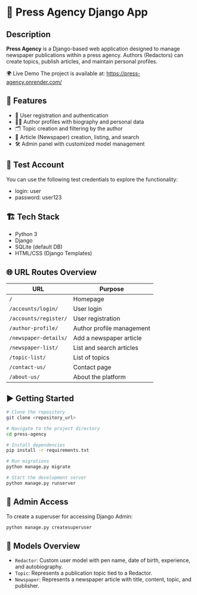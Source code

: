 # 📰 Press Agency Django App

## Description

**Press Agency** is a Django-based web application designed to manage newspaper publications within a press agency.
Authors (Redactors) can create topics, publish articles, and maintain personal profiles.

🌍 Live Demo
The project is available at: https://press-agency.onrender.com/

## 🔧 Features

- 🔐 User registration and authentication
- 🧑‍💼 Author profiles with biography and personal data
- 🗂️ Topic creation and filtering by the author
- 📰 Article (Newspaper) creation, listing, and search
- 🛠️ Admin panel with customized model management

## 🔐 Test Account

You can use the following test credentials to explore the functionality:
- login: user
- password: user123

## 🏗️ Tech Stack

- Python 3
- Django
- SQLite (default DB)
- HTML/CSS (Django Templates)

## 🌐 URL Routes Overview

| URL                   | Purpose                   |
|-----------------------|---------------------------|
| `/`                   | Homepage                  |
| `/accounts/login/`    | User login                |
| `/accounts/register/` | User registration         |
| `/author-profile/`    | Author profile management |
| `/newspaper-details/` | Add a newspaper article   |
| `/newspaper-list/`    | List and search articles  |
| `/topic-list/`        | List of topics            |
| `/contact-us/`        | Contact page              |
| `/about-us/`          | About the platform        |

## ▶️ Getting Started

```bash
# Clone the repository
git clone <repository_url>

# Navigate to the project directory
cd press-agency

# Install dependencies
pip install -r requirements.txt

# Run migrations
python manage.py migrate

# Start the development server
python manage.py runserver
```

## 👤 Admin Access

To create a superuser for accessing Django Admin:

```bash
python manage.py createsuperuser
```

## 📂 Models Overview

- `Redactor`: Custom user model with pen name, date of birth, experience, and autobiography.
- `Topic`: Represents a publication topic tied to a Redactor.
- `Newspaper`: Represents a newspaper article with title, content, topic, and publisher.